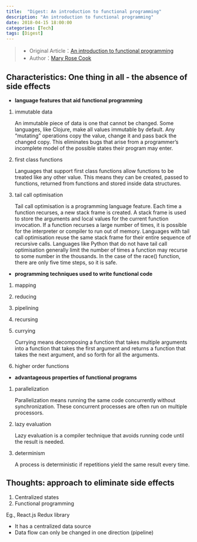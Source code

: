 ```yaml
---
title:  "Digest: An introduction to functional programming"
description: "An introduction to functional programming"
date: 2018-04-15 18:00:00
categories: [Tech]
tags: [Digest]
---
```


> * Original Article：[An introduction to functional programming](https://codewords.recurse.com/issues/one/an-introduction-to-functional-programming)
> * Author：[Mary Rose Cook](https://maryrosecook.com/)

## Characteristics: One thing in all - the absence of side effects

* **language features that aid functional programming**

1. immutable data

   An immutable piece of data is one that cannot be changed. Some languages, like Clojure, make all values immutable by default. Any “mutating” operations copy the value, change it and pass back the changed copy. This eliminates bugs that arise from a programmer’s incomplete model of the possible states their program may enter.

2. first class functions

   Languages that support first class functions allow functions to be treated like any other value. This means they can be created, passed to functions, returned from functions and stored inside data structures.

3. tail call optimisation

   Tail call optimisation is a programming language feature. Each time a function recurses, a new stack frame is created. A stack frame is used to store the arguments and local values for the current function invocation. If a function recurses a large number of times, it is possible for the interpreter or compiler to run out of memory. Languages with tail call optimisation reuse the same stack frame for their entire sequence of recursive calls. Languages like Python that do not have tail call optimisation generally limit the number of times a function may recurse to some number in the thousands. In the case of the race() function, there are only five time steps, so it is safe.

* **programming techniques used to write functional code**

1. mapping

2. reducing

3. pipelining

4. recursing

5. currying

   Currying means decomposing a function that takes multiple arguments into a function that takes the first argument and returns a function that takes the next argument, and so forth for all the arguments.

6. higher order functions

* **advantageous properties of functional programs**

1. parallelization

   Parallelization means running the same code concurrently without synchronization. These concurrent processes are often run on multiple processors.

2. lazy evaluation

   Lazy evaluation is a compiler technique that avoids running code until the result is needed.

3. determinism

   A process is deterministic if repetitions yield the same result every time.

## Thoughts: approach to eliminate side effects

1. Centralized states
2. Functional programming

Eg., React.js Redux library

* It has a centralized data source
* Data flow can only be changed in one direction (pipeline)